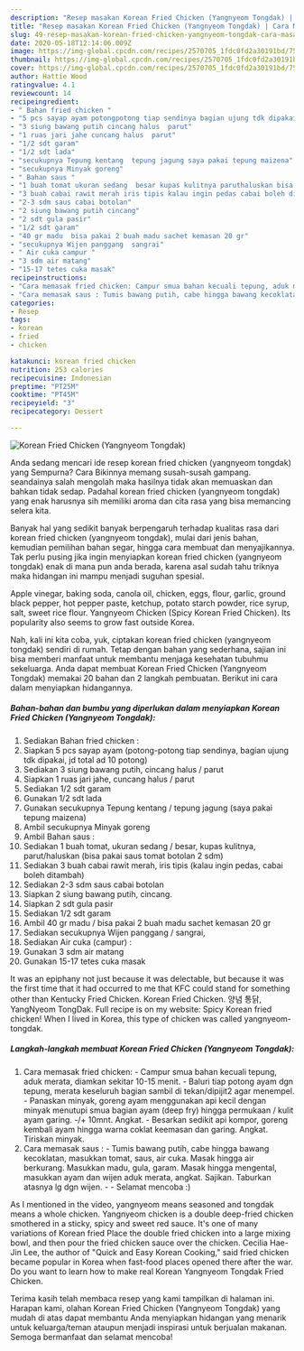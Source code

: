 ```yaml
---
description: "Resep masakan Korean Fried Chicken (Yangnyeom Tongdak) | Cara Masak Korean Fried Chicken (Yangnyeom Tongdak) Yang Sempurna"
title: "Resep masakan Korean Fried Chicken (Yangnyeom Tongdak) | Cara Masak Korean Fried Chicken (Yangnyeom Tongdak) Yang Sempurna"
slug: 49-resep-masakan-korean-fried-chicken-yangnyeom-tongdak-cara-masak-korean-fried-chicken-yangnyeom-tongdak-yang-sempurna
date: 2020-05-18T12:14:06.009Z
image: https://img-global.cpcdn.com/recipes/2570705_1fdc0fd2a30191bd/751x532cq70/korean-fried-chicken-yangnyeom-tongdak-foto-resep-utama.jpg
thumbnail: https://img-global.cpcdn.com/recipes/2570705_1fdc0fd2a30191bd/751x532cq70/korean-fried-chicken-yangnyeom-tongdak-foto-resep-utama.jpg
cover: https://img-global.cpcdn.com/recipes/2570705_1fdc0fd2a30191bd/751x532cq70/korean-fried-chicken-yangnyeom-tongdak-foto-resep-utama.jpg
author: Hattie Wood
ratingvalue: 4.1
reviewcount: 14
recipeingredient:
- " Bahan fried chicken "
- "5 pcs sayap ayam potongpotong tiap sendinya bagian ujung tdk dipakai jd total ad 10 potong"
- "3 siung bawang putih cincang halus  parut"
- "1 ruas jari jahe cuncang halus  parut"
- "1/2 sdt garam"
- "1/2 sdt lada"
- "secukupnya Tepung kentang  tepung jagung saya pakai tepung maizena"
- "secukupnya Minyak goreng"
- " Bahan saus "
- "1 buah tomat ukuran sedang  besar kupas kulitnya paruthaluskan bisa pakai saus tomat botolan 2 sdm"
- "3 buah cabai rawit merah iris tipis kalau ingin pedas cabai boleh ditambah"
- "2-3 sdm saus cabai botolan"
- "2 siung bawang putih cincang"
- "2 sdt gula pasir"
- "1/2 sdt garam"
- "40 gr madu  bisa pakai 2 buah madu sachet kemasan 20 gr"
- "secukupnya Wijen panggang  sangrai"
- " Air cuka campur "
- "3 sdm air matang"
- "15-17 tetes cuka masak"
recipeinstructions:
- "Cara memasak fried chicken: Campur smua bahan kecuali tepung, aduk merata, diamkan sekitar 10-15 menit. Baluri tiap potong ayam dgn tepung, merata keseluruh bagian sambil di tekan/dipijit2 agar menempel. Panaskan minyak, goreng ayam menggunakan api kecil dengan minyak menutupi smua bagian ayam (deep fry) hingga permukaan / kulit ayam garing. -/+ 10mnt. Angkat. Besarkan sedikit api kompor, goreng kembali ayam hingga warna coklat keemasan dan garing. Angkat. Tiriskan minyak."
- "Cara memasak saus : Tumis bawang putih, cabe hingga bawang kecoklatan, masukkan tomat, saus, air cuka. Masak hingga air berkurang. Masukkan madu, gula, garam. Masak hingga mengental, masukkan ayam dan wijen aduk merata, angkat. Sajikan. Taburkan atasnya lg dgn wijen.   Selamat mencoba :)"
categories:
- Resep
tags:
- korean
- fried
- chicken

katakunci: korean fried chicken 
nutrition: 253 calories
recipecuisine: Indonesian
preptime: "PT25M"
cooktime: "PT45M"
recipeyield: "3"
recipecategory: Dessert

---
```



![Korean Fried Chicken (Yangnyeom Tongdak)](https://img-global.cpcdn.com/recipes/2570705_1fdc0fd2a30191bd/751x532cq70/korean-fried-chicken-yangnyeom-tongdak-foto-resep-utama.jpg)

Anda sedang mencari ide resep korean fried chicken (yangnyeom tongdak) yang Sempurna? Cara Bikinnya memang susah-susah gampang. seandainya salah mengolah maka hasilnya tidak akan memuaskan dan bahkan tidak sedap. Padahal korean fried chicken (yangnyeom tongdak) yang enak harusnya sih memiliki aroma dan cita rasa yang bisa memancing selera kita.

Banyak hal yang sedikit banyak berpengaruh terhadap kualitas rasa dari korean fried chicken (yangnyeom tongdak), mulai dari jenis bahan, kemudian pemilihan bahan segar, hingga cara membuat dan menyajikannya. Tak perlu pusing jika ingin menyiapkan korean fried chicken (yangnyeom tongdak) enak di mana pun anda berada, karena asal sudah tahu triknya maka hidangan ini mampu menjadi suguhan spesial.

Apple vinegar, baking soda, canola oil, chicken, eggs, flour, garlic, ground black pepper, hot pepper paste, ketchup, potato starch powder, rice syrup, salt, sweet rice flour. Yangnyeom Chicken (Spicy Korean Fried Chicken). Its popularity also seems to grow fast outside Korea.


Nah, kali ini kita coba, yuk, ciptakan korean fried chicken (yangnyeom tongdak) sendiri di rumah. Tetap dengan bahan yang sederhana, sajian ini bisa memberi manfaat untuk membantu menjaga kesehatan tubuhmu sekeluarga. Anda dapat membuat Korean Fried Chicken (Yangnyeom Tongdak) memakai 20 bahan dan 2 langkah pembuatan. Berikut ini cara dalam menyiapkan hidangannya.

<!--inarticleads1-->

##### Bahan-bahan dan bumbu yang diperlukan dalam menyiapkan Korean Fried Chicken (Yangnyeom Tongdak):

1. Sediakan  Bahan fried chicken :
1. Siapkan 5 pcs sayap ayam (potong-potong tiap sendinya, bagian ujung tdk dipakai, jd total ad 10 potong)
1. Sediakan 3 siung bawang putih, cincang halus / parut
1. Siapkan 1 ruas jari jahe, cuncang halus / parut
1. Sediakan 1/2 sdt garam
1. Gunakan 1/2 sdt lada
1. Gunakan secukupnya Tepung kentang / tepung jagung (saya pakai tepung maizena)
1. Ambil secukupnya Minyak goreng
1. Ambil  Bahan saus :
1. Sediakan 1 buah tomat, ukuran sedang / besar, kupas kulitnya, parut/haluskan (bisa pakai saus tomat botolan 2 sdm)
1. Sediakan 3 buah cabai rawit merah, iris tipis (kalau ingin pedas, cabai boleh ditambah)
1. Sediakan 2-3 sdm saus cabai botolan
1. Siapkan 2 siung bawang putih, cincang.
1. Siapkan 2 sdt gula pasir
1. Sediakan 1/2 sdt garam
1. Ambil 40 gr madu / bisa pakai 2 buah madu sachet kemasan 20 gr
1. Sediakan secukupnya Wijen panggang / sangrai,
1. Sediakan  Air cuka (campur) :
1. Gunakan 3 sdm air matang
1. Gunakan 15-17 tetes cuka masak


It was an epiphany not just because it was delectable, but because it was the first time that it had occurred to me that KFC could stand for something other than Kentucky Fried Chicken. Korean Fried Chicken. 양념 통닭, YangNyeom TongDak. Full recipe is on my website: Spicy Korean fried chicken! When I lived in Korea, this type of chicken was called yangnyeom-tongdak. 

<!--inarticleads2-->

##### Langkah-langkah membuat Korean Fried Chicken (Yangnyeom Tongdak):

1. Cara memasak fried chicken: - Campur smua bahan kecuali tepung, aduk merata, diamkan sekitar 10-15 menit. - Baluri tiap potong ayam dgn tepung, merata keseluruh bagian sambil di tekan/dipijit2 agar menempel. - Panaskan minyak, goreng ayam menggunakan api kecil dengan minyak menutupi smua bagian ayam (deep fry) hingga permukaan / kulit ayam garing. -/+ 10mnt. Angkat. - Besarkan sedikit api kompor, goreng kembali ayam hingga warna coklat keemasan dan garing. Angkat. Tiriskan minyak.
1. Cara memasak saus : - Tumis bawang putih, cabe hingga bawang kecoklatan, masukkan tomat, saus, air cuka. Masak hingga air berkurang. Masukkan madu, gula, garam. Masak hingga mengental, masukkan ayam dan wijen aduk merata, angkat. Sajikan. Taburkan atasnya lg dgn wijen.  -  - Selamat mencoba :)


As I mentioned in the video, yangnyeom means seasoned and tongdak means a whole chicken. Yangnyeom chicken is a double deep-fried chicken smothered in a sticky, spicy and sweet red sauce. It&#39;s one of many variations of Korean fried Place the double fried chicken into a large mixing bowl, and then pour the fried chicken sauce over the chicken. Cecilia Hae-Jin Lee, the author of &#34;Quick and Easy Korean Cooking,&#34; said fried chicken became popular in Korea when fast-food places opened there after the war. Do you want to learn how to make real Korean Yangnyeom Tongdak Fried Chicken. 

Terima kasih telah membaca resep yang kami tampilkan di halaman ini. Harapan kami, olahan Korean Fried Chicken (Yangnyeom Tongdak) yang mudah di atas dapat membantu Anda menyiapkan hidangan yang menarik untuk keluarga/teman ataupun menjadi inspirasi untuk berjualan makanan. Semoga bermanfaat dan selamat mencoba!
